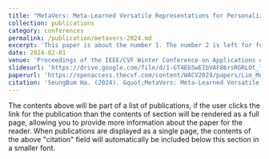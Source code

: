 ```yaml
---
title: "MetaVers: Meta-Learned Versatile Representations for Personalized Federated Learning"
collection: publications
category: conferences
permalink: /publication/metavers-2024.md
excerpt: 'This paper is about the number 1. The number 2 is left for future work.'
date: 2024-02-01
venue: 'Proceedings of the IEEE/CVF Winter Conference on Applications of Computer Vision (WACV)'
slidesurl: 'https://drive.google.com/file/d/1-GT4Eb5wEIbVAF86rsRGRLOt_lZD5D2q/view'
paperurl: 'https://openaccess.thecvf.com/content/WACV2024/papers/Lim_MetaVers_Meta-Learned_Versatile_Representations_for_Personalized_Federated_Learning_WACV_2024_paper.pdf'
citation: 'SeungBum Ha. (2024). &quot;MetaVers: Meta-Learned Versatile Representations for Personalized Federated Learning.&quot; <i>WACV 2024</i>. pp. 2587-2596.'
---
```

The contents above will be part of a list of publications, if the user clicks the link for the publication than the contents of section will be rendered as a full page, allowing you to provide more information about the paper for the reader. When publications are displayed as a single page, the contents of the above "citation" field will automatically be included below this section in a smaller font.
